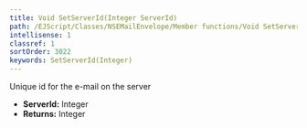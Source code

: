 ```yaml
---
title: Void SetServerId(Integer ServerId)
path: /EJScript/Classes/NSEMailEnvelope/Member functions/Void SetServerId(Integer p_0)
intellisense: 1
classref: 1
sortOrder: 3022
keywords: SetServerId(Integer)
---
```



Unique id for the e-mail on the server



* **ServerId:** Integer
* **Returns:** Integer


